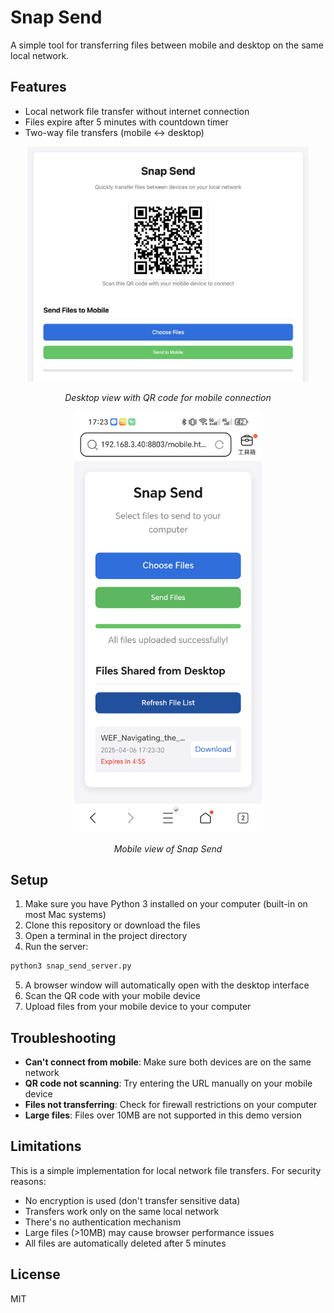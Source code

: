 # Snap Send

A simple tool for transferring files between mobile and desktop on the same local network.

## Features

- Local network file transfer without internet connection
- Files expire after 5 minutes with countdown timer
- Two-way file transfers (mobile ↔ desktop)

<div align="center">
  <img src="screenshots/desktop_view.jpg" width="450" alt="Desktop view">
  <p><em>Desktop view with QR code for mobile connection</em></p>

  <img src="screenshots/mobile_view.jpg" width="300" alt="Mobile view">
  <p><em>Mobile view of Snap Send</em></p>
</div>

## Setup

1. Make sure you have Python 3 installed on your computer (built-in on most Mac systems)
2. Clone this repository or download the files
3. Open a terminal in the project directory
4. Run the server:

```bash
python3 snap_send_server.py
```

5. A browser window will automatically open with the desktop interface
6. Scan the QR code with your mobile device
7. Upload files from your mobile device to your computer 


## Troubleshooting

- **Can't connect from mobile**: Make sure both devices are on the same network
- **QR code not scanning**: Try entering the URL manually on your mobile device
- **Files not transferring**: Check for firewall restrictions on your computer
- **Large files**: Files over 10MB are not supported in this demo version

## Limitations

This is a simple implementation for local network file transfers. For security reasons:

- No encryption is used (don't transfer sensitive data)
- Transfers work only on the same local network
- There's no authentication mechanism
- Large files (>10MB) may cause browser performance issues
- All files are automatically deleted after 5 minutes

## License

MIT 